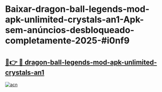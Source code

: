 # Baixar-dragon-ball-legends-mod-apk-unlimited-crystals-an1-Apk-sem-anúncios-desbloqueado-completamente-2025-#i0nf9

# <h2><a href="https://ainizakaria.my?title=dragon-ball-legends-mod-apk-unlimited-crystals-an1&ref=24M">🔗👉 🔴 dragon-ball-legends-mod-apk-unlimited-crystals-an1</a></h2>

[![acn](https://github.com/user-attachments/assets/0f9c940e-d8b0-45ae-aac7-cd30a18b3e1c)](https://ainizakaria.my?title=dragon-ball-legends-mod-apk-unlimited-crystals-an1&ref=24M)

